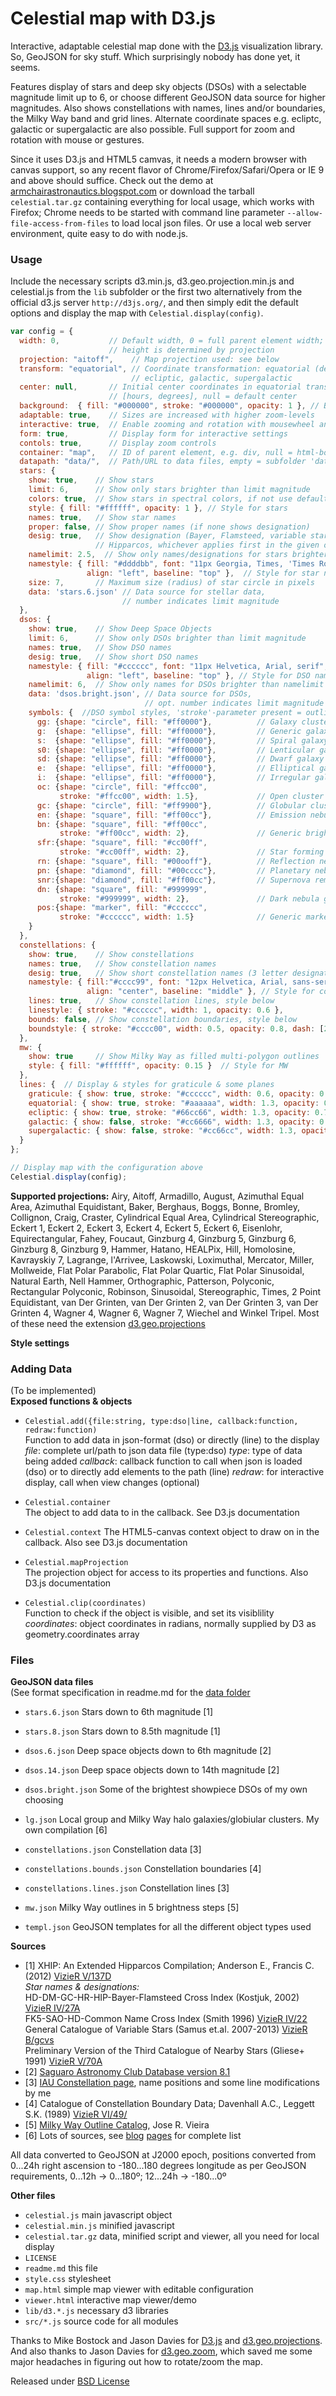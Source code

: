 # Celestial map with D3.js

Interactive, adaptable celestial map done with the [D3.js](http://d3js.org/) visualization library. So, GeoJSON for sky stuff. Which surprisingly nobody has done yet, it seems.  

Features display of stars and deep sky objects (DSOs) with a selectable magnitude limit up to 6, or choose different GeoJSON data source for higher magnitudes. Also shows constellations with names, lines and/or boundaries, the Milky Way band and grid lines. Alternate coordinate spaces e.g. ecliptc, galactic or supergalactic are also possible. Full support for zoom and rotation with mouse or gestures.

Since it uses D3.js and HTML5 camvas, it needs a modern browser with canvas support, so any recent flavor of Chrome/Firefox/Safari/Opera or IE 9 and above should suffice. Check out the demo at <a href="http://armchairastronautics.blogspot.com/p/skymap.html">armchairastronautics.blogspot.com</a> or download the tarball `celestial.tar.gz` containing everything for local usage, which works with Firefox; Chrome needs to be started with command line parameter  `--allow-file-access-from-files` to load local json files. Or use a local web server environment, quite easy to do with node.js.

### Usage

Include the necessary scripts d3.min.js, d3.geo.projection.min.js and celestial.js from the `lib` subfolder or the first two alternatively from the official d3.js server `http://d3js.org/`, and then simply edit the default options and display the map with `Celestial.display(config)`.

```js
var config = { 
  width: 0,           // Default width, 0 = full parent element width; 
                      // height is determined by projection
  projection: "aitoff",    // Map projection used: see below
  transform: "equatorial", // Coordinate transformation: equatorial (default),
                           // ecliptic, galactic, supergalactic
  center: null,       // Initial center coordinates in equatorial transformation only
                      // [hours, degrees], null = default center
  background:  { fill: "#000000", stroke: "#000000", opacity: 1 }, // Background style  
  adaptable: true,    // Sizes are increased with higher zoom-levels
  interactive: true,  // Enable zooming and rotation with mousewheel and dragging
  form: true,         // Display form for interactive settings
  contols: true,      // Display zoom controls
  container: "map",   // ID of parent element, e.g. div, null = html-body
  datapath: "data/",  // Path/URL to data files, empty = subfolder 'data'
  stars: {
    show: true,    // Show stars
    limit: 6,      // Show only stars brighter than limit magnitude
    colors: true,  // Show stars in spectral colors, if not use default color
    style: { fill: "#ffffff", opacity: 1 }, // Style for stars
    names: true,   // Show star names 
    proper: false, // Show proper names (if none shows designation)
    desig: true,   // Show designation (Bayer, Flamsteed, variable star, Gliese, Draper,
                   // Hipparcos, whichever applies first in the given order)
    namelimit: 2.5,  // Show only names/designations for stars brighter than namelimit
    namestyle: { fill: "#ddddbb", font: "11px Georgia, Times, 'Times Roman', serif", 
                 align: "left", baseline: "top" },  // Style for star names
    size: 7,       // Maximum size (radius) of star circle in pixels
    data: 'stars.6.json' // Data source for stellar data, 
                         // number indicates limit magnitude
  },
  dsos: {
    show: true,    // Show Deep Space Objects 
    limit: 6,      // Show only DSOs brighter than limit magnitude
    names: true,   // Show DSO names
    desig: true,   // Show short DSO names
    namestyle: { fill: "#cccccc", font: "11px Helvetica, Arial, serif", 
                 align: "left", baseline: "top" }, // Style for DSO names
    namelimit: 6,  // Show only names for DSOs brighter than namelimit
    data: 'dsos.bright.json', // Data source for DSOs, 
                              // opt. number indicates limit magnitude
    symbols: {  //DSO symbol styles, 'stroke'-parameter present = outline
      gg: {shape: "circle", fill: "#ff0000"},          // Galaxy cluster
      g:  {shape: "ellipse", fill: "#ff0000"},         // Generic galaxy
      s:  {shape: "ellipse", fill: "#ff0000"},         // Spiral galaxy
      s0: {shape: "ellipse", fill: "#ff0000"},         // Lenticular galaxy
      sd: {shape: "ellipse", fill: "#ff0000"},         // Dwarf galaxy
      e:  {shape: "ellipse", fill: "#ff0000"},         // Elliptical galaxy
      i:  {shape: "ellipse", fill: "#ff0000"},         // Irregular galaxy
      oc: {shape: "circle", fill: "#ffcc00", 
           stroke: "#ffcc00", width: 1.5},             // Open cluster
      gc: {shape: "circle", fill: "#ff9900"},          // Globular cluster
      en: {shape: "square", fill: "#ff00cc"},          // Emission nebula
      bn: {shape: "square", fill: "#ff00cc", 
           stroke: "#ff00cc", width: 2},               // Generic bright nebula
      sfr:{shape: "square", fill: "#cc00ff", 
           stroke: "#cc00ff", width: 2},               // Star forming region
      rn: {shape: "square", fill: "#00ooff"},          // Reflection nebula
      pn: {shape: "diamond", fill: "#00cccc"},         // Planetary nebula 
      snr:{shape: "diamond", fill: "#ff00cc"},         // Supernova remnant
      dn: {shape: "square", fill: "#999999", 
           stroke: "#999999", width: 2},               // Dark nebula grey
      pos:{shape: "marker", fill: "#cccccc", 
           stroke: "#cccccc", width: 1.5}              // Generic marker
    }
  },
  constellations: {
    show: true,    // Show constellations 
    names: true,   // Show constellation names 
    desig: true,   // Show short constellation names (3 letter designations)
    namestyle: { fill:"#cccc99", font: "12px Helvetica, Arial, sans-serif", 
                 align: "center", baseline: "middle" }, // Style for constellations
    lines: true,   // Show constellation lines, style below
    linestyle: { stroke: "#cccccc", width: 1, opacity: 0.6 }, 
    bounds: false, // Show constellation boundaries, style below
    boundstyle: { stroke: "#cccc00", width: 0.5, opacity: 0.8, dash: [2, 4] }
  },
  mw: {
    show: true     // Show Milky Way as filled multi-polygon outlines 
    style: { fill: "#ffffff", opacity: 0.15 }  // Style for MW
  },
  lines: {  // Display & styles for graticule & some planes
    graticule: { show: true, stroke: "#cccccc", width: 0.6, opacity: 0.8 },   
    equatorial: { show: true, stroke: "#aaaaaa", width: 1.3, opacity: 0.7 },  
    ecliptic: { show: true, stroke: "#66cc66", width: 1.3, opacity: 0.7 },     
    galactic: { show: false, stroke: "#cc6666", width: 1.3, opacity: 0.7 },    
    supergalactic: { show: false, stroke: "#cc66cc", width: 1.3, opacity: 0.7 }
  }
};

// Display map with the configuration above
Celestial.display(config);
```

__Supported projections:__ Airy, Aitoff, Armadillo, August, Azimuthal Equal Area, Azimuthal Equidistant, Baker, Berghaus, Boggs, Bonne, Bromley, Collignon, Craig, Craster, Cylindrical Equal Area, Cylindrical Stereographic, Eckert 1, Eckert 2, Eckert 3, Eckert 4, Eckert 5, Eckert 6, Eisenlohr, Equirectangular, Fahey, Foucaut, Ginzburg 4, Ginzburg 5, Ginzburg 6, Ginzburg 8, Ginzburg 9, Hammer, Hatano, HEALPix, Hill, Homolosine, Kavrayskiy 7, Lagrange, l'Arrivee, Laskowski, Loximuthal, Mercator, Miller, Mollweide, Flat Polar Parabolic, Flat Polar Quartic, Flat Polar Sinusoidal, Natural Earth, Nell Hammer, Orthographic, Patterson, Polyconic, Rectangular Polyconic, Robinson, Sinusoidal, Stereographic, Times, 2 Point Equidistant, van Der Grinten, van Der Grinten 2, van Der Grinten 3, van Der Grinten 4, Wagner 4, Wagner 6, Wagner 7, Wiechel and Winkel Tripel. Most of these need the extension [d3.geo.projections](https://github.com/d3/d3-geo-projection/)  

__Style settings__ 

### Adding Data
  (To be implemented)  
__Exposed functions & objects__  
* `Celestial.add({file:string, type:dso|line, callback:function, redraw:function)`  
   Function to add data in json-format (dso) or directly (line) to the display
   _file_: complete url/path to json data file (type:dso)
   _type_: type of data being added
   _callback_: callback function to call when json is loaded (dso)
               or to directly add elements to the path (line)
   _redraw_: for interactive display, call when view changes (optional) 
  
* `Celestial.container`  
   The object to add data to in the callback. See D3.js documentation 

* `Celestial.context` 
   The HTML5-canvas context object to draw on in the callback. Also see D3.js documentation 
  
* `Celestial.mapProjection`  
   The projection object for access to its properties and functions. Also D3.js documentation

* `Celestial.clip(coordinates)`  
   Function to check if the object is visible, and set its visiblility  
   _coordinates_: object coordinates in radians, normally supplied by D3 as geometry.coordinates array
   
### Files

__GeoJSON data files__  
(See format specification in readme.md for the [data folder](./data/)  

* `stars.6.json` Stars down to 6th magnitude \[1\]
* `stars.8.json` Stars down to 8.5th magnitude \[1\]
  
* `dsos.6.json` Deep space objects down to 6th magnitude \[2\]
* `dsos.14.json` Deep space objects down to 14th magnitude \[2\]
* `dsos.bright.json` Some of the brightest showpiece DSOs of my own choosing
* `lg.json` Local group and Milky Way halo galaxies/globiular clusters. My own compilation \[6\]
  
* `constellations.json` Constellation data  \[3\]
* `constellations.bounds.json` Constellation boundaries \[4\]
* `constellations.lines.json` Constellation lines \[3\]
  
* `mw.json` Milky Way outlines in 5 brightness steps \[5\]
  
* `templ.json` GeoJSON templates for all the different object types used
  
__Sources__

* \[1\] XHIP: An Extended Hipparcos Compilation; Anderson E., Francis C. (2012) [VizieR V/137D](http://cdsarc.u-strasbg.fr/viz-bin/Cat?V/137D)  
    _Star names & designations:_  
    HD-DM-GC-HR-HIP-Bayer-Flamsteed Cross Index (Kostjuk, 2002) [VizieR IV/27A](http://cdsarc.u-strasbg.fr/viz-bin/Cat?IV/27A)  
 FK5-SAO-HD-Common Name Cross Index (Smith 1996) [VizieR IV/22](http://cdsarc.u-strasbg.fr/viz-bin/Cat?IV/22)  
 General Catalogue of Variable Stars (Samus et.al. 2007-2013) [VizieR B/gcvs](http://cdsarc.u-strasbg.fr/viz-bin/Cat?B/gcvs)  
 Preliminary Version of the Third Catalogue of Nearby Stars (Gliese+ 1991) [VizieR V/70A](http://cdsarc.u-strasbg.fr/viz-bin/Cat?V/70A)  
* \[2\] [Saguaro Astronomy Club Database version 8.1](http://www.saguaroastro.org/content/downloads.htm)  
* \[3\] [IAU Constellation page](http://www.iau.org/public/themes/constellations/), name positions and some line modifications by me  
* \[4\] Catalogue of Constellation Boundary Data; Davenhall A.C., Leggett S.K. (1989) [VizieR VI/49/](http://vizier.cfa.harvard.edu/viz-bin/Cat?VI/49)  
* \[5\] [Milky Way Outline Catalog](http://www.skymap.com/milkyway_cat.htm), Jose R. Vieira  
* \[6\] Lots of sources, see [blog](http://armchairastronautics.blogspot.com/p/milky-way-halo.html) [pages](http://armchairastronautics.blogspot.com/p/local-group.html) for complete list

All data converted to GeoJSON at J2000 epoch, positions converted from 0...24h right ascension to -180...180 degrees longitude as per GeoJSON requirements, 0...12h -> 0...180º; 12...24h -> -180...0º

__Other files__

* `celestial.js` main javascript object
* `celestial.min.js`  minified javascript
* `celestial.tar.gz`  data, minified script and viewer, all you need for local display 
* `LICENSE`
* `readme.md` this file
* `style.css` stylesheet
* `map.html` simple map viewer with editable configuration
* `viewer.html` interactive map viewer/demo
* `lib/d3.*.js`  necessary d3 libraries
* `src/*.js` source code for all modules

Thanks to Mike Bostock and Jason Davies for [D3.js](http://d3js.org/) and [d3.geo.projections](https://github.com/d3/d3-geo-projection).
And also thanks to Jason Davies for [d3.geo.zoom](http://www.jasondavies.com/maps/rotate/), which saved me some major headaches in figuring out how to rotate/zoom the map.

Released under [BSD License](LICENSE)